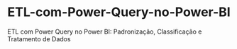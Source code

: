 # ETL-com-Power-Query-no-Power-BI
ETL com Power Query no Power BI: Padronização, Classificação e Tratamento de Dados
